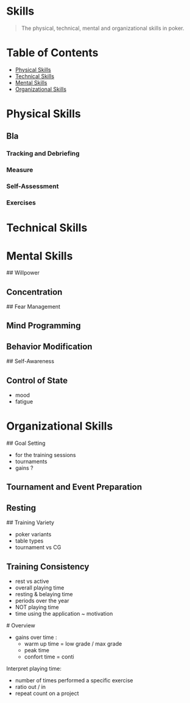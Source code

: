 # Skills

> The physical, technical, mental and organizational skills in poker.

# Table of Contents

- [Physical Skills](#physical-skills)
- [Technical Skills](#technical-skills)
- [Mental Skills](#mental-skills)
- [Organizational Skills](#organizational-skills)

# Physical Skills

## Bla

### Tracking and Debriefing

### Measure

### Self-Assessment

### Exercises

# Technical Skills

# Mental Skills

## Willpower

## Concentration

## Fear Management

## Mind Programming

## Behavior Modification

## Self-Awareness

## Control of State

- mood
- fatigue

# Organizational Skills

## Goal Setting

- for the training sessions
- tournaments
- gains ?

## Tournament and Event Preparation

## Resting

## Training Variety

- poker variants
- table types
- tournament vs CG

## Training Consistency

- rest vs active
- overall playing time
- resting & belaying time
- periods over the year
- NOT playing time
- time using the application ~ motivation

# Overview

- gains over time :
  - warm up time = low grade / max grade
  - peak time
  - confort time = conti

Interpret playing time:
- number of times performed a specific exercise
- ratio out / in
- repeat count on a project
